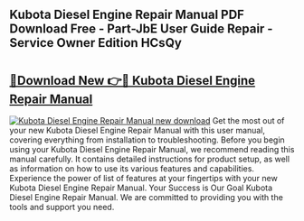 ## Kubota Diesel Engine Repair Manual PDF Download Free - Part-JbE User Guide Repair - Service Owner Edition HCsQy

# <h2><a href="http://bc73287.oget.top/?id=Kubota+Diesel+Engine+Repair+Manual">🔗Download New 👉🔴 Kubota Diesel Engine Repair Manual</a></h2>

[![Kubota Diesel Engine Repair Manual new download](https://i.imgur.com/5g1atiW.png)](http://bc73287.oget.top/?id=Kubota+Diesel+Engine+Repair+Manual)
Get the most out of your new Kubota Diesel Engine Repair Manual with this user manual, covering everything from installation to troubleshooting. Before you begin using your Kubota Diesel Engine Repair Manual, we recommend reading this manual carefully. It contains detailed instructions for product setup, as well as information on how to use its various features and capabilities. Experience the power of list of features at your fingertips with your new Kubota Diesel Engine Repair Manual. Your Success is Our Goal Kubota Diesel Engine Repair Manual. We are committed to providing you with the tools and support you need.
